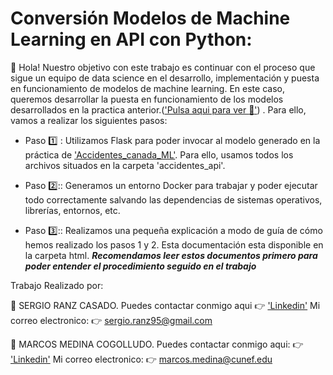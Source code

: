 # Conversión Modelos de Machine Learning en API con Python:

:wave: Hola! Nuestro objetivo con este trabajo es continuar con el proceso que sigue un equipo de data science en el desarrollo, implementación y puesta en funcionamiento de modelos de machine learning. En este caso, queremos desarrollar la puesta en funcionamiento de los modelos desarrollados en la practica anterior.(['Pulsa aqui para ver :file_folder:'](https://github.com/sergerc/Accidentes_canada_ML)) . Para ello, vamos a realizar los siguientes pasos: 

- Paso :one: : Utilizamos Flask para poder invocar al modelo generado en la práctica de ['Accidentes_canada_ML'](https://github.com/sergerc/Accidentes_canada_ML). Para ello, usamos todos los archivos situados en la carpeta 'accidentes_api'.

- Paso 2️⃣:: Generamos un entorno Docker para trabajar y poder ejecutar todo correctamente salvando las dependencias de sistemas operativos, librerías, entornos, etc.

- Paso 3️⃣:: Realizamos una pequeña explicación a modo de guía de cómo hemos realizado los pasos 1 y 2. Esta documentación esta disponible en la carpeta html. ***Recomendamos leer estos documentos primero para poder entender el procedimiento seguido en el trabajo***

Trabajo Realizado por: 

:bust_in_silhouette: SERGIO RANZ CASADO. 
Puedes contactar conmigo aqui :point_right: ['Linkedin'](https://www.linkedin.com/in/sergio-ranz-casado-3318b713a/)
Mi correo electronico: :point_right:  sergio.ranz95@gmail.com

:bust_in_silhouette: MARCOS MEDINA COGOLLUDO.
Puedes contactar conmigo aqui: :point_right: ['Linkedin'](https://www.linkedin.com/in/marcos-medina-9767a9222/)
Mi correo electronico: :point_right: marcos.medina@cunef.edu

